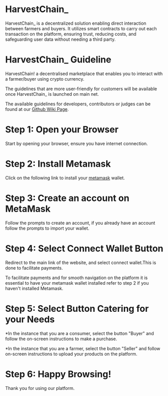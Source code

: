# HarvestChain_
HarvestChain_ is a decentralized solution enabling direct interaction between farmers and buyers. It utilizes smart contracts to carry out each transaction on the platform, ensuring trust, reducing costs, and safeguarding user data without needing a third party.

# HarvestChain_ Guideline
HarvestChain! a decentralised marketplace that enables you to interact with a farmer/buyer using crypto currency.

The guidelines that are more user-friendly for customers will be available once HarvestChain_ is launched on main net.

The available guidelines for developers, contributors or judges can be found at our [Github Wiki Page](https://github.com/T-Charl/Scroll-Hackathon/wiki).



# Step 1: Open your Browser
Start by opening your browser, ensure you have internet connection.


# Step 2: Install Metamask
Click on the following link to install your [metamask]() wallet.

# Step 3: Create an account on MetaMask
Follow the prompts to create an account, if you already have an account follow the prompts to import your wallet.

# Step 4: Select Connect Wallet Button
Redirect to the main link of the website, and select connect wallet.This is done to facilitate payments.

To facilitate payments and for smooth navigation on the platform it is essential to have your metamask wallet installed refer to step 2 if you haven't installed Metamask.

# Step 5: Select Button Catering for your Needs
*In the instance that you are a consumer, select the button "Buyer" and follow the on-screen instructions to make a purchase.

*In the instance that you are a farmer, select the button "Seller" and follow on-screen instructions to upload your products on the platform.

# Step 6: Happy Browsing!
Thank you for using our platform.
